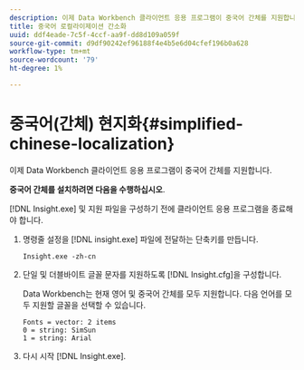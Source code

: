 ```yaml
---
description: 이제 Data Workbench 클라이언트 응용 프로그램이 중국어 간체를 지원합니다.
title: 중국어 로컬라이제이션 간소화
uuid: ddf4eade-7c5f-4ccf-aa9f-dd8d109a059f
source-git-commit: d9df90242ef96188f4e4b5e6d04cfef196b0a628
workflow-type: tm+mt
source-wordcount: '79'
ht-degree: 1%

---
```



# 중국어(간체) 현지화{#simplified-chinese-localization}

이제 Data Workbench 클라이언트 응용 프로그램이 중국어 간체를 지원합니다.

**중국어 간체를 설치하려면 다음을 수행하십시오**.

[!DNL Insight.exe] 및 지원 파일을 구성하기 전에 클라이언트 응용 프로그램을 종료해야 합니다.

1. 명령줄 설정을 [!DNL insight.exe] 파일에 전달하는 단축키를 만듭니다.

   ```
   Insight.exe -zh-cn
   ```

1. 단일 및 더블바이트 글꼴 문자를 지원하도록 [!DNL Insight.cfg]을 구성합니다.

   Data Workbench는 현재 영어 및 중국어 간체를 모두 지원합니다. 다음 언어를 모두 지원할 글꼴을 선택할 수 있습니다.

   ```
   Fonts = vector: 2 items 
   0 = string: SimSun 
   1 = string: Arial 
   ```

1. 다시 시작 [!DNL Insight.exe].

